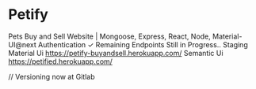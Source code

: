 # Petify
Pets Buy and Sell Website | Mongoose, Express, React, Node, Material-UI@next
Authentication ✓
Remaining Endpoints Still in Progress.. 
Staging 
Material Ui https://petify-buyandsell.herokuapp.com/
Semantic Ui https://petified.herokuapp.com/


// Versioning now at Gitlab
